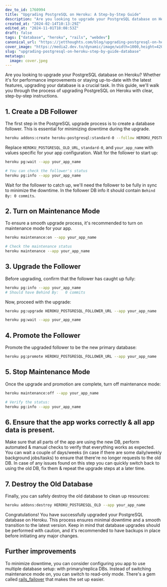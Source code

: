 ```yaml
---
dev_to_id: 1760994
title: "Upgrading PostgreSQL on Heroku: A Step-by-Step Guide"
description: "Are you looking to upgrade your PostgreSQL database on Heroku? Whether it's for performance..."
created_at: "2024-02-14T10:13:29Z"
edited_at: "2024-11-01T18:08:53Z"
draft: false
tags: ["database", "heroku", "rails", "webdev"]
canonical_url: "https://jetthoughts.com/blog/upgrading-postgresql-on-heroku-step-by-guide-database/"
cover_image: "https://media2.dev.to/dynamic/image/width=1000,height=420,fit=cover,gravity=auto,format=auto/https%3A%2F%2Fmedia.dev.to%2Fcdn-cgi%2Fimage%2Fwidth%3D1000%2Cheight%3D420%2Cfit%3Dcover%2Cgravity%3Dauto%2Cformat%3Dauto%2Fhttps%253A%252F%252Fdev-to-uploads.s3.amazonaws.com%252Fuploads%252Farticles%252F2c5qjz882l3ilco1o4eg.jpeg"
slug: "upgrading-postgresql-on-heroku-step-by-guide-database"
metatags:
  image: cover.jpeg
---
```

Are you looking to upgrade your PostgreSQL database on Heroku? Whether it's for performance improvements or staying up-to-date with the latest features, upgrading your database is a crucial task. In this guide, we'll walk you through the process of upgrading PostgreSQL on Heroku with clear, step-by-step instructions.

## 1. Create a DB Follower
The first step in the PostgreSQL upgrade process is to create a database follower. This is essential for minimizing downtime during the upgrade.

```bash
heroku addons:create heroku-postgresql:standard-0 --follow HEROKU_POSTGRESQL_OLD --app your_app_name
```
Replace `HEROKU_POSTGRESQL_OLD_URL`, `standard-0`, and `your_app_name` with values specific for your app configuration.
Wait for the follower to start up:

```bash
heroku pg:wait --app your_app_name

# You can check the follower's status
heroku pg:info --app your_app_name
```
Wait for the follower to catch up, we'll need the follower to be fully in sync to minimize the downtime. In the follower DB info it should contain `Behind By: 0 commits`.

## 2. Turn on Maintenance Mode
To ensure a smooth upgrade process, it's recommended to turn on maintenance mode for your app.

```bash
heroku maintenance:on --app your_app_name

# Check the maintenance status
heroku maintenance --app your_app_name
```

## 3. Upgrade the Follower
Before upgrading, confirm that the follower has caught up fully:

```bash
heroku pg:info --app your_app_name
# Should have Behind By:   0 commits
```
Now, proceed with the upgrade:

```bash
heroku pg:upgrade HEROKU_POSTGRESQL_FOLLOWER_URL --app your_app_name

heroku pg:wait --app your_app_name
```

## 4. Promote the Follower
Promote the upgraded follower to be the new primary database:

```bash
heroku pg:promote HEROKU_POSTGRESQL_FOLLOWER_URL --app your_app_name
```

## 5. Stop Maintenance Mode
Once the upgrade and promotion are complete, turn off maintenance mode:

```bash
heroku maintenance:off --app your_app_name

# Verify the status:
heroku pg:info --app your_app_name
```

## 6. Ensure that the app works correctly & all app data is present.
Make sure that all parts of the app are using the new DB, perform automated & manual checks to verify that everything works as expected. You can wait a couple of days/weeks (in case if there are some daily/weekly background jobs/tasks) to ensure that there're no longer requests to the old DB.
In case of any issues found on this step you can quickly switch back to using the old DB, fix them & repeat the upgrade steps at a later time.

## 7. Destroy the Old Database
Finally, you can safely destroy the old database to clean up resources:

```bash
heroku addons:destroy HEROKU_POSTGRESQL_OLD --app your_app_name
```
Congratulations! You have successfully upgraded your PostgreSQL database on Heroku. This process ensures minimal downtime and a smooth transition to the latest version. Keep in mind that database upgrades should be performed with caution, and it's recommended to have backups in place before initiating any major changes.

## Further improvements
To minimize downtime, you can consider configuring you app to use multiple database setup: with primary/replica DBs. Instead of switching maintenance mode on, you can switch to read-only mode. There's a gem called [rails_failover](https://github.com/discourse/rails_failover) that makes the set up easier.
